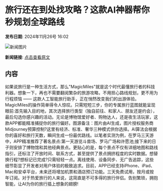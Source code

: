 # 旅行还在到处找攻略？这款AI神器帮你秒规划全球路线

**发布日期**: 2024年11月26号 16:02

![新闻图片](https://pic.chinaz.com/picmap/202005281121517811_32.jpg)

**新闻链接**: [点击查看原文](https://www.aibase.com/zh/news/13491)

## 内容

如果说旅行是一种生活方式，那么"MagicMiles"就是这个时代最懂旅行者的科技利器。想象一下，再也不需要翻阅繁杂的旅游攻略，不用担心路线规划，更不用为行程烦恼 —— 这款人工智能旅行助手，正在悄然改变我们的出游体验。MagicMiles的操作简单得令人惊叹。只需短短三步，你的专属旅行蓝图就能呈现眼前:首先输入目的地，其次选择旅行类型（独自前往、和家人、朋友还是约会），最后勾选你感兴趣的活动。无论是博物馆爱好者、购物达人，还是夜生活玩家，这款APP都能精准捕捉你的旅行偏好。图源备注：图片由AI生成，图片授权服务商Midjourney预算控制?这里有经济、标准、奢华三种模式供你选择。AI算法会根据你的喜好和旅行天数，瞬间生成一份最优路线。以笔者实测为例，在罗马三天游中，APP精准推荐了著名景点:第一天游览斗兽场、罗马广场和许愿池;接下来的日子则安排了博物馆和其他经典景点。更贴心的是，每个景点不仅有详细地图和路线指引，还标注了开放时间、联系方式，甚至提供了景点拥挤程度的实时数据。想替换行程?想标记已完成?只需轻轻一点。离线使用、设备同步、无广告追踪，这些细节彰显了开发者对用户体验的极致追求。目前，APP已经支持iPhone、iPad、Mac和安卓平台，未来还将增加机票和酒店预订功能。三天免费试用，按月或按年订阅。对于热爱旅行的人来说，这简直是不可多得的旅行伴侣。告别繁琐，拥抱智能，让AI为你的旅行插上想象的翅膀!

